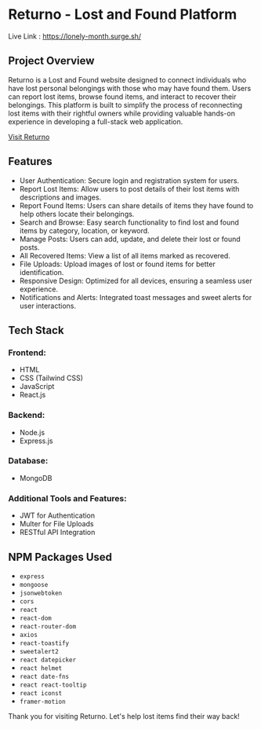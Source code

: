 <!-- # React + Vite

This template provides a minimal setup to get React working in Vite with HMR and some ESLint rules.

Currently, two official plugins are available:

- [@vitejs/plugin-react](https://github.com/vitejs/vite-plugin-react/blob/main/packages/plugin-react/README.md) uses [Babel](https://babeljs.io/) for Fast Refresh
- [@vitejs/plugin-react-swc](https://github.com/vitejs/vite-plugin-react-swc) uses [SWC](https://swc.rs/) for Fast Refresh -->

# Returno - Lost and Found Platform

Live Link : https://lonely-month.surge.sh/

## Project Overview

Returno is a Lost and Found website designed to connect individuals who have lost personal belongings with those who may have found them. Users can report lost items, browse found items, and interact to recover their belongings. This platform is built to simplify the process of reconnecting lost items with their rightful owners while providing valuable hands-on experience in developing a full-stack web application.

[Visit Returno](https://returno.example.com)

## Features

- User Authentication: Secure login and registration system for users.
- Report Lost Items: Allow users to post details of their lost items with descriptions and images.
- Report Found Items: Users can share details of items they have found to help others locate their belongings.
- Search and Browse: Easy search functionality to find lost and found items by category, location, or keyword.
- Manage Posts: Users can add, update, and delete their lost or found posts.
- All Recovered Items: View a list of all items marked as recovered.
- File Uploads: Upload images of lost or found items for better identification.
- Responsive Design: Optimized for all devices, ensuring a seamless user experience.
- Notifications and Alerts: Integrated toast messages and sweet alerts for user interactions.

## Tech Stack

### Frontend:

- HTML
- CSS (Tailwind CSS)
- JavaScript
- React.js

### Backend:

- Node.js
- Express.js

### Database:

- MongoDB

### Additional Tools and Features:

- JWT for Authentication
- Multer for File Uploads
- RESTful API Integration

## NPM Packages Used

- `express`
- `mongoose`
- `jsonwebtoken`
- `cors`
- `react`
- `react-dom`
- `react-router-dom`
- `axios`
- `react-toastify`
- `sweetalert2`
- `react datepicker`
- `react helmet`
- `react date-fns`
- `react react-tooltip`
- `react iconst`
- `framer-motion`

Thank you for visiting Returno. Let's help lost items find their way back!
